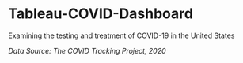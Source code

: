 # Tableau-COVID-Dashboard
Examining the testing and treatment of COVID-19 in the United States

*Data Source: The COVID Tracking Project, 2020*
